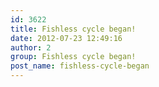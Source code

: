 ```yaml
---
id: 3622
title: Fishless cycle began!
date: 2012-07-23 12:49:16
author: 2
group: Fishless cycle began!
post_name: fishless-cycle-began
---
```


